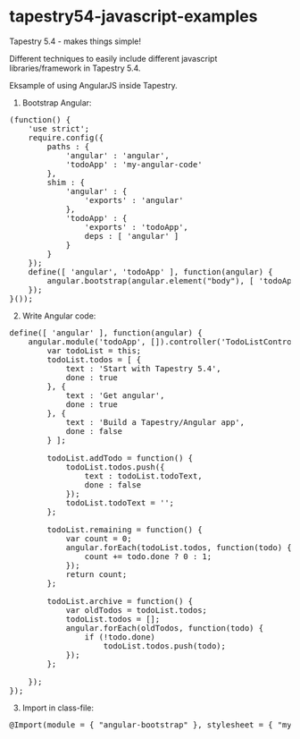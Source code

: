 # tapestry54-javascript-examples
Tapestry 5.4 - makes things simple!

Different techniques to easily include different javascript libraries/framework in Tapestry 5.4.

Eksample of using AngularJS inside Tapestry.

1. Bootstrap Angular:
<pre>
(function() {
	'use strict';
	require.config({
		paths : {
			'angular' : 'angular',
			'todoApp' : 'my-angular-code'
		},
		shim : {
			'angular' : {
				'exports' : 'angular'
			},
			'todoApp' : {
				'exports' : 'todoApp',
				deps : [ 'angular' ]
			}
		}
	});
	define([ 'angular', 'todoApp' ], function(angular) {
		angular.bootstrap(angular.element("body"), [ 'todoApp' ]);
	});
}());
</pre>

2. Write Angular code:
<pre>
define([ 'angular' ], function(angular) {
	angular.module('todoApp', []).controller('TodoListController', function() {
		var todoList = this;
		todoList.todos = [ {
			text : 'Start with Tapestry 5.4',
			done : true
		}, {
			text : 'Get angular',
			done : true
		}, {
			text : 'Build a Tapestry/Angular app',
			done : false
		} ];

		todoList.addTodo = function() {
			todoList.todos.push({
				text : todoList.todoText,
				done : false
			});
			todoList.todoText = '';
		};

		todoList.remaining = function() {
			var count = 0;
			angular.forEach(todoList.todos, function(todo) {
				count += todo.done ? 0 : 1;
			});
			return count;
		};

		todoList.archive = function() {
			var oldTodos = todoList.todos;
			todoList.todos = [];
			angular.forEach(oldTodos, function(todo) {
				if (!todo.done)
					todoList.todos.push(todo);
			});
		};

	});
});
</pre>

3. Import in class-file:
<pre>
@Import(module = { "angular-bootstrap" }, stylesheet = { "my-angular-code.css" })
</pre>
